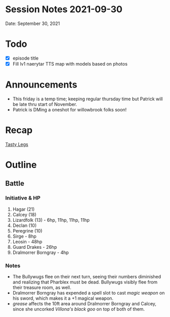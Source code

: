 # Session Notes 2021-09-30

Date: September 30, 2021

# Todo

- [x]  episode title
- [x]  Fill lv1 naerytar TTS map with models based on photos

# Announcements

- This friday is a temp time; keeping regular thursday time but Patrick will be late thru start of November.
- Patrick is DMing a oneshot for willowbrook folks soon!

# Recap

[Tasty Legs](../Adventure%20Log/%F0%9F%A6%B5%F0%9F%8F%BE%20Tasty%20Legs.md) 

# Outline

## Battle

### Initiative & HP

1. Hagar (21)
2. Calcey (18)
3. Lizardfolk (13) - 6hp, 11hp, 11hp, 11hp
4. Declan (10)
5. Peregrine (10)
6. Sirge - 8hp
7. Leosin - 48hp
8. Guard Drakes - 26hp
9. Dralmorrer Borngray - 4hp

### Notes

- The Bullywugs flee on their next turn, seeing their numbers diminished and realizing that Pharblex must be dead. Bullywugs visibly flee from their treasure room, as well.
- Dralmorrer Borngray has expended a spell slot to cast *magic weapon* on his sword, which makes it a +1 magical weapon.
- *grease* affects the 10ft area around Dralmorrer Borngray and Calcey, since she uncorked *Villona's black goo* on top of both of them.